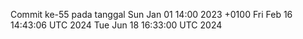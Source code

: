 Commit ke-55 pada tanggal Sun Jan 01 14:00 2023 +0100
Fri Feb 16 14:43:06 UTC 2024
Tue Jun 18 16:33:00 UTC 2024
